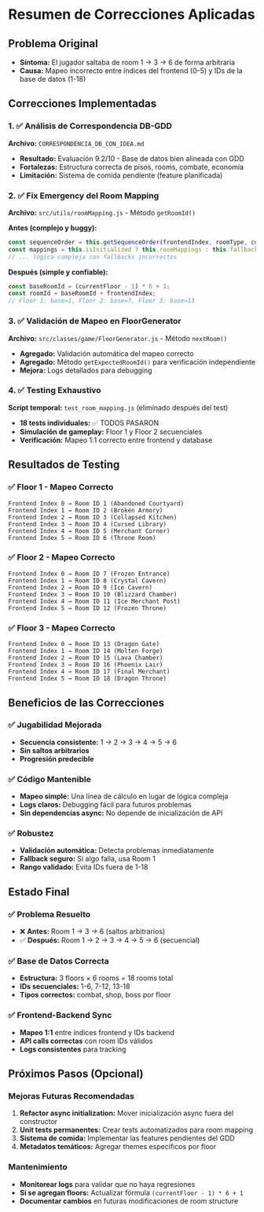 # Resumen de Correcciones Aplicadas

## Problema Original
- **Síntoma:** El jugador saltaba de room 1 → 3 → 6 de forma arbitraria
- **Causa:** Mapeo incorrecto entre índices del frontend (0-5) y IDs de la base de datos (1-18)

## Correcciones Implementadas

### 1. ✅ **Análisis de Correspondencia DB-GDD**
**Archivo:** `CORRESPONDENCIA_DB_CON_IDEA.md`

- **Resultado:** Evaluación 9.2/10 - Base de datos bien alineada con GDD
- **Fortalezas:** Estructura correcta de pisos, rooms, combate, economía
- **Limitación:** Sistema de comida pendiente (feature planificada)

### 2. ✅ **Fix Emergency del Room Mapping**
**Archivo:** `src/utils/roomMapping.js` - Método `getRoomId()`

**Antes (complejo y buggy):**
```javascript
const sequenceOrder = this.getSequenceOrder(frontendIndex, roomType, currentFloor);
const mappings = this.isInitialized ? this.roomMappings : this.fallbackMappings;
// ... lógica compleja con fallbacks incorrectos
```

**Después (simple y confiable):**
```javascript
const baseRoomId = (currentFloor - 1) * 6 + 1; 
const roomId = baseRoomId + frontendIndex;
// Floor 1: base=1, Floor 2: base=7, Floor 3: base=13
```

### 3. ✅ **Validación de Mapeo en FloorGenerator**
**Archivo:** `src/classes/game/FloorGenerator.js` - Método `nextRoom()`

- **Agregado:** Validación automática del mapeo correcto
- **Agregado:** Método `getExpectedRoomId()` para verificación independiente
- **Mejora:** Logs detallados para debugging

### 4. ✅ **Testing Exhaustivo**
**Script temporal:** `test_room_mapping.js` (eliminado después del test)

- **18 tests individuales:** ✅ TODOS PASARON
- **Simulación de gameplay:** Floor 1 y Floor 2 secuenciales
- **Verificación:** Mapeo 1:1 correcto entre frontend y database

## Resultados de Testing

### ✅ Floor 1 - Mapeo Correcto
```
Frontend Index 0 → Room ID 1 (Abandoned Courtyard)
Frontend Index 1 → Room ID 2 (Broken Armory)  
Frontend Index 2 → Room ID 3 (Collapsed Kitchen)
Frontend Index 3 → Room ID 4 (Cursed Library)
Frontend Index 4 → Room ID 5 (Merchant Corner)
Frontend Index 5 → Room ID 6 (Throne Room)
```

### ✅ Floor 2 - Mapeo Correcto  
```
Frontend Index 0 → Room ID 7 (Frozen Entrance)
Frontend Index 1 → Room ID 8 (Crystal Cavern)
Frontend Index 2 → Room ID 9 (Ice Cavern)
Frontend Index 3 → Room ID 10 (Blizzard Chamber)
Frontend Index 4 → Room ID 11 (Ice Merchant Post)
Frontend Index 5 → Room ID 12 (Frozen Throne)
```

### ✅ Floor 3 - Mapeo Correcto
```
Frontend Index 0 → Room ID 13 (Dragon Gate)
Frontend Index 1 → Room ID 14 (Molten Forge)
Frontend Index 2 → Room ID 15 (Lava Chamber)
Frontend Index 3 → Room ID 16 (Phoenix Lair)
Frontend Index 4 → Room ID 17 (Final Merchant)
Frontend Index 5 → Room ID 18 (Dragon Throne)
```

## Beneficios de las Correcciones

### ✅ **Jugabilidad Mejorada**
- **Secuencia consistente:** 1 → 2 → 3 → 4 → 5 → 6
- **Sin saltos arbitrarios** 
- **Progresión predecible**

### ✅ **Código Mantenible**
- **Mapeo simple:** Una línea de cálculo en lugar de lógica compleja
- **Logs claros:** Debugging fácil para futuros problemas
- **Sin dependencias async:** No depende de inicialización de API

### ✅ **Robustez**
- **Validación automática:** Detecta problemas inmediatamente
- **Fallback seguro:** Si algo falla, usa Room 1
- **Rango validado:** Evita IDs fuera de 1-18

## Estado Final

### ✅ **Problema Resuelto**
- ❌ **Antes:** Room 1 → 3 → 6 (saltos arbitrarios)
- ✅ **Después:** Room 1 → 2 → 3 → 4 → 5 → 6 (secuencial)

### ✅ **Base de Datos Correcta**
- **Estructura:** 3 floors × 6 rooms = 18 rooms total
- **IDs secuenciales:** 1-6, 7-12, 13-18
- **Tipos correctos:** combat, shop, boss por floor

### ✅ **Frontend-Backend Sync**
- **Mapeo 1:1** entre índices frontend y IDs backend
- **API calls correctas** con room IDs válidos
- **Logs consistentes** para tracking

## Próximos Pasos (Opcional)

### Mejoras Futuras Recomendadas
1. **Refactor async initialization:** Mover inicialización async fuera del constructor
2. **Unit tests permanentes:** Crear tests automatizados para room mapping
3. **Sistema de comida:** Implementar las features pendientes del GDD
4. **Metadatos temáticos:** Agregar themes específicos por floor

### Mantenimiento
- **Monitorear logs** para validar que no haya regresiones
- **Si se agregan floors:** Actualizar fórmula `(currentFloor - 1) * 6 + 1`
- **Documentar cambios** en futuras modificaciones de room structure 